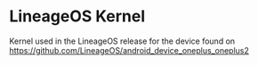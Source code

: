 # LineageOS Kernel

Kernel used in the LineageOS release for the device found on https://github.com/LineageOS/android_device_oneplus_oneplus2